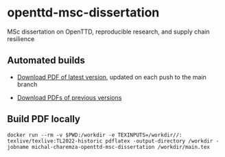 # openttd-msc-dissertation

MSc dissertation on OpenTTD, reproducible research, and supply chain resilience


## Automated builds

- [Download PDF of latest version](https://github.com/michalc/openttd-msc-dissertation/releases/latest), updated on each push to the main branch

- [Download PDFs of previous versions](https://github.com/michalc/openttd-msc-dissertation/releases)


## Build PDF locally

```
docker run --rm -v $PWD:/workdir -e TEXINPUTS=/workdir//: texlive/texlive:TL2022-historic pdflatex -output-directory /workdir -jobname michal-charemza-openttd-msc-dissertation /workdir/main.tex
```
